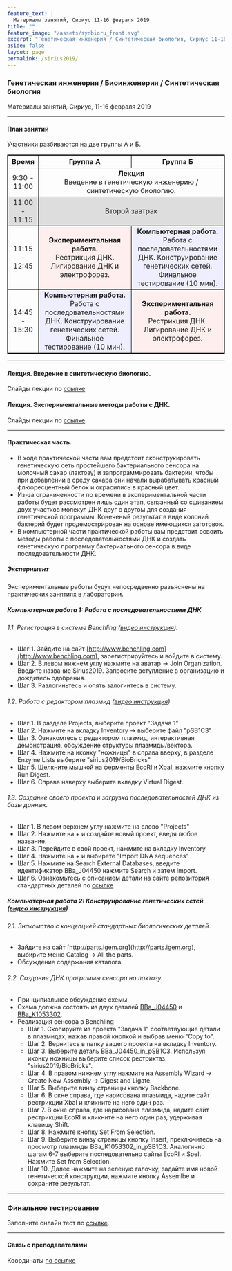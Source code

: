 ```yaml
---
feature_text: |
  Материалы занятий, Сириус 11-16 февраля 2019
title: ""
feature_image: "/assets/synbioru_front.svg"
excerpt: "Генетическая инженерия / Синтетическая биология, Сириус 11-16 февраля 2019"
aside: false
layout: page
permalink: /sirius2019/
---
```

### Генетическая инженерия / Биоинженерия / Синтетическая биология

Материалы занятий, Сириус, 11-16 февраля 2019

-------------

#### План занятий
Участники разбиваются на две группы А и Б.

<style>
table, th, td {
  border: 1px solid black;
}
</style>

<table style="text-align:center">
    <thead>
        <tr>
            <th style="text-align:center"> <b>Время</b></th>
            <th style="text-align:center"><b>Группа А</b></th>
            <th style="text-align:center"><b>Группа Б</b></th>
        </tr>
    </thead>
    <tbody>
        <tr >
            <td style="text-align:center">9:30 - 11:00</td>
            <td colspan="2" style="text-align:center"><b>Лекция</b><br> Введение в генетическую инженерию / синтетическую биологию.</td>
        </tr>
        <tr bgcolor="#DDDDDD">
            <td style="text-align:center"> 11:00 - 11:15</td>
            <td colspan="2" style="text-align:center">Второй завтрак</td>
        </tr>
        <tr>
            <td style="text-align:center">11:15 - 12:45</td>
            <td style="text-align:center" bgcolor="#FFEEEE"><b>Экспериментальная работа.</b><br> Рестрикция ДНК. Лигирование ДНК и электрофорез.</td>
            <td style="text-align:center" bgcolor="#EEEEFF"><b>Компьютерная работа.</b><br> Работа с последовательностями ДНК. Конструирование генетических сетей. Финальное тестирование (10 мин).</td>
        </tr>
        <tr>
            <td style="text-align:center">14:45 - 15:30</td>
            <td style="text-align:center" bgcolor="#EEEEFF"><b>Компьютерная работа.</b><br> Работа с последовательностями ДНК. Конструирование генетических сетей. Финальное тестирование (10 мин).</td>
            <td style="text-align:center" bgcolor="#FFEEEE"><b>Экспериментальная работа.</b><br> Рестрикция ДНК. Лигирование ДНК и электрофорез.</td>
        </tr>
      </tbody>
</table>


----------------

#### Лекция. Введение в синтетическую биологию.
Слайды лекции по [ссылке](https://www.dropbox.com/s/ax9fkmqnawex8zf/SynBio_Lecture_SiriusFeb2019.pdf?dl=0)

#### Лекция. Экспериментальные методы работы с ДНК.
Слайды лекции по [ссылке](https://www.dropbox.com/s/rip89ilvuxwf1ke/Lecture2.pdf?dl=0)

-----------
#### Практическая часть.
- В ходе практической части вам предстоит сконструкировать генетическую сеть простейшего бактериального сенсора на молочный сахар (лактозу) и запрограммировать бактерии, чтобы при добавлении в среду сахара они начали вырабатывать красный флюоресцентный белок и окрасились в красный цвет.
- Из-за ограниченности по времени в экспериментальной части работы будет рассмотрен лишь один этап, связанный со сшиванием двух участков молекул ДНК друг с другом для создания генетической программы. Конеченый результат в виде колоний бактерий будет продемострирован на основе имеющихся заготовок.
- В компьютерной части практической работы вам предстоит освоить методы работы с последовательностями ДНК и создать генетическую программу бактериального сенсора в виде последовательности ДНК.

##### Эксперимент
Экспериментальные работы будут непосредвенно разъяснены на практических занятиях в лаборатории.

##### Компьютерная работа 1: Работа с последовательностями ДНК
###### 1.1. Регистрация в системе Benchling ([видео инструкция](https://youtu.be/jyZePsGbq5Y)).
  - Шаг 1. Зайдите на сайт [http://www.benchling.com](http://www.benchling.com), зарегистрируйтесь и войдите в систему.
  - Шаг 2. В левом нижнем углу нажмите на аватар -> Join Organization. Введите название Sirius2019. Запросите вступление в организацию и дождитесь одобрения.
  - Шаг 3. Разлогиньтесь и опять залогинтесь в систему.
###### 1.2. Работа с редактором плазмид ([видео инструкция](https://youtu.be/ZHAfyJ3qQhY))
  - Шаг 1. В разделе Projects, выберите проект "Задача 1"
  - Шаг 2. Нажмите на вкладку Inventory -> выберите файл "pSB1C3"
  - Шаг 3. Ознакомтесь с редактором плазмид, интерактивная демонстрация, обсуждение структуры плазмиды/вектора.
  - Шаг 4. Нажмите на иконку "ножницы" в справа вверху, в разделе Enzyme Lists выберите "sirius2019/BioBricks"
  - Шаг 5. Щелкните мышкой на ферменты EcoRI и XbaI, нажмите кнопку Run Digest.
  - Шаг 6. Справа наверху выберите вкладку Virtual Digest.
###### 1.3. Создание своего проекта и загрузка последовательностей ДНК из базы данных.
  - Шаг 1. В левом верхнем углу нажмите на слово "Projects"
  - Шаг 2. Нажмите на + и создайте новый проект, введя любое название.
  - Шаг 3. Перейдите в свой проект, нажмите на вкладку Inventory
  - Шаг 4. Нажмите на + и выбирете "Import DNA sequences"
  - Шаг 5. Нажмите на Search External Databases, введите идентификатор BBa_J04450 нажмите Search и затем Import.
  - Шаг 6. Ознакомьтесь с описанием детали на сайте репозитория стандартных деталей по [ссылке](http://parts.igem.org/Part:BBa_J04450)



##### Компьютерная работа 2: Конструирование генетических сетей. ([видео инструкция](https://youtu.be/l0vha7OpZXY))
###### 2.1. Знакомство с концепцией стандартных биологических деталей.
  - Зайдите на сайт [http://parts.igem.org](http://parts.igem.org), выбирите меню Catalog -> All the parts.
  - Обсуждение содержания каталога
###### 2.2. Создание ДНК программы сенсора на лактозу.
  - Принципиальное обсуждение схемы.
  - Схема должна состоять из двух деталей [BBa_J04450](http://parts.igem.org/Part:BBa_J04450) и [BBa_K1053302](http://parts.igem.org/Part:BBa_K1053302).
- Реализация сенсора в Benchling
  - Шаг 1. Скопируйте из проекта "Задача 1" соответвующие детали в плазмидах, нажав правой кнопкой и выбрав меню "Copy to".
  - Шаг 2. Вернитесь в папку вашего проекта на вкладку Inventory.
  - Шаг 3. Выберите деталь BBa_J04450_in_pSB1C3. Используя иконку ножницы выберите список рестриктаз "sirius2019/BioBricks".
  - Шаг 4. В правом нижнем углу нажмите на Assembly Wizard -> Create New Assembly -> Digest and Ligate.
  - Шаг 5. Выберите винзу страницы кнопку Backbone.
  - Шаг 6. В окне справа, где нарисована плазмида, надите сайт рестрикции XbaI и кликните на него один раз.
  - Шаг 7. В окне справа, где нарисована плазмида, надите сайт рестрикции EcoRI и кликните на него один раз, удерживая клавишу Shift.
  - Шаг 8. Нажмите кнопку Set From Selection.
  - Шаг 9. Выберите винзу страницы кнопку Insert, преключитесь на просмотр плазмиды BBa_K1053302_in_pSB1C3. Аналогично шагам 6-7 выберите последовательно сайты EcoRI и SpeI. Нажмите Set from Selection.
  - Шаг 10. Далее нажмите на зеленую галочку, задайте имя новой генетической конструкции, нажмите кнопку Assemlbe и сохраните результат.



----------
### Финальное тестирование
Заполните онлайн тест по [ссылке](https://goo.gl/forms/RhZgp77oka0GE8JE3).

------------
#### Связь с преподавателями
Координаты [по ссылке](http://intbio.org/alexey_shaytan)
